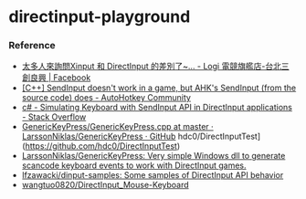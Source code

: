directinput-playground
======================


### Reference
- [太多人來詢問Xinput 和 DirectInput 的差別了~... - Logi 電競旗艦店-台北三創良興 | Facebook](https://www.facebook.com/SyntrendLogitech/posts/306705683184101/)
- [[C++] SendInput doesn't work in a game, but AHK's SendInput (from the source code) does - AutoHotkey Community](https://www.autohotkey.com/boards/viewtopic.php?t=38118)
- [c# - Simulating Keyboard with SendInput API in DirectInput applications - Stack Overflow](https://stackoverflow.com/questions/3644881/simulating-keyboard-with-sendinput-api-in-directinput-applications)
- [GenericKeyPress/GenericKeyPress.cpp at master · LarssonNiklas/GenericKeyPress · GitHub](https://github.com/LarssonNiklas/GenericKeyPress/blob/master/GenericKeyPress/GenericKeyPress.cpp)
hdc0/DirectInputTest](https://github.com/hdc0/DirectInputTest)
- [LarssonNiklas/GenericKeyPress: Very simple Windows dll to generate scancode keyboard events to work with DirectInput games.](https://github.com/LarssonNiklas/GenericKeyPress)
- [lfzawacki/dinput-samples: Some samples of DirectInput API behavior](https://github.com/lfzawacki/dinput-samples)
- [wangtuo0820/DirectInput_Mouse-Keyboard](https://github.com/wangtuo0820/DirectInput_Mouse-Keyboard)
